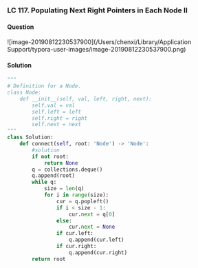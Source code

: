 ### LC 117. Populating Next Right Pointers in Each Node II

#### Question

![image-20190812230537900](/Users/chenxi/Library/Application Support/typora-user-images/image-20190812230537900.png)



#### Solution

```python
"""
# Definition for a Node.
class Node:
    def __init__(self, val, left, right, next):
        self.val = val
        self.left = left
        self.right = right
        self.next = next
"""
class Solution:
    def connect(self, root: 'Node') -> 'Node':
        #solution
        if not root:
            return None
        q = collections.deque()
        q.append(root)
        while q:
            size = len(q)
            for i in range(size):
                cur = q.popleft()
                if i < size - 1:
                    cur.next = q[0]
                else:
                    cur.next = None
                if cur.left:
                    q.append(cur.left)
                if cur.right:
                    q.append(cur.right)
        return root
```

